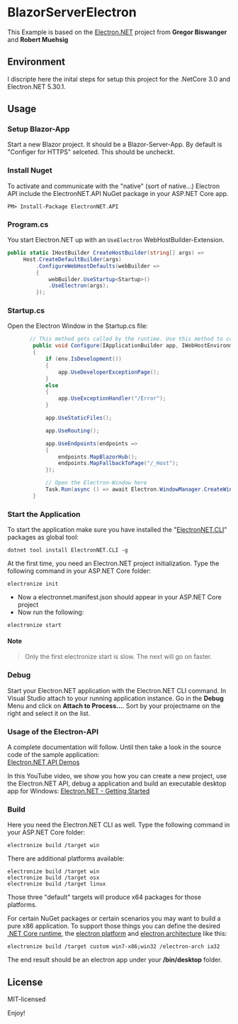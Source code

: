 # BlazorServerElectron

This Example is based on the [Electron.NET][1] project from **Gregor Biswanger** and **Robert Muehsig**

[1]: https://github.com/ElectronNET/Electron.NET


## Environment 

I discripte here the inital steps for setup this project for the .NetCore 3.0 and Electron.NET 5.30.1.

## Usage


### Setup Blazor-App
Start a new Blazor project. It should be a Blazor-Server-App. By default is "Configer for HTTPS" selceted. This should be uncheckt.

### Install Nuget

To activate and communicate with the "native" (sort of native...) Electron API include the ElectronNET.API NuGet package in your ASP.NET Core app.
```
PM> Install-Package ElectronNET.API
```

### Program.cs

You start Electron.NET up with an `UseElectron` WebHostBuilder-Extension.

```csharp
public static IHostBuilder CreateHostBuilder(string[] args) =>
     Host.CreateDefaultBuilder(args)
         .ConfigureWebHostDefaults(webBuilder =>
         {
             webBuilder.UseStartup<Startup>()
             .UseElectron(args);
         });
```

### Startup.cs

Open the Electron Window in the Startup.cs file:

```csharp
       // This method gets called by the runtime. Use this method to configure the HTTP request pipeline.
        public void Configure(IApplicationBuilder app, IWebHostEnvironment env)
        {
            if (env.IsDevelopment())
            {
                app.UseDeveloperExceptionPage();
            }
            else
            {
                app.UseExceptionHandler("/Error");
            }

            app.UseStaticFiles();

            app.UseRouting();

            app.UseEndpoints(endpoints =>
            {
                endpoints.MapBlazorHub();
                endpoints.MapFallbackToPage("/_Host");
            });

            // Open the Electron-Window here
            Task.Run(async () => await Electron.WindowManager.CreateWindowAsync());
        }
```

### Start the Application

To start the application make sure you have installed the "[ElectronNET.CLI](https://www.nuget.org/packages/ElectronNET.CLI/)" packages as global tool:

```
dotnet tool install ElectronNET.CLI -g
```

At the first time, you need an Electron.NET project initialization. Type the following command in your ASP.NET Core folder:

```
electronize init
```

* Now a electronnet.manifest.json should appear in your ASP.NET Core project
* Now run the following:

```
electronize start
```
#### Note
> Only the first electronize start is slow. The next will go on faster.

### Debug

Start your Electron.NET application with the Electron.NET CLI command. In Visual Studio attach to your running application instance. Go in the __Debug__ Menu and click on __Attach to Process...__. Sort by your projectname on the right and select it on the list.

### Usage of the Electron-API

A complete documentation will follow. Until then take a look in the source code of the sample application:  
[Electron.NET API Demos](https://github.com/ElectronNET/electron.net-api-demos)  

In this YouTube video, we show you how you can create a new project, use the Electron.NET API, debug a application and build an executable desktop app for Windows: [Electron.NET - Getting Started](https://www.youtube.com/watch?v=nuM6AojRFHk)  
  
### Build

Here you need the Electron.NET CLI as well. Type the following command in your ASP.NET Core folder:

```
electronize build /target win
```

There are additional platforms available:

```
electronize build /target win
electronize build /target osx
electronize build /target linux
```

Those three "default" targets will produce x64 packages for those platforms.

For certain NuGet packages or certain scenarios you may want to build a pure x86 application. To support those things you can define the desired [.NET Core runtime](https://docs.microsoft.com/en-us/dotnet/core/rid-catalog), the [electron platform](https://github.com/electron-userland/electron-packager/blob/master/docs/api.md#platform) and [electron architecture](https://github.com/electron-userland/electron-packager/blob/master/docs/api.md#arch) like this:

```
electronize build /target custom win7-x86;win32 /electron-arch ia32 
```

The end result should be an electron app under your __/bin/desktop__ folder.

## License
MIT-licensed

Enjoy!
